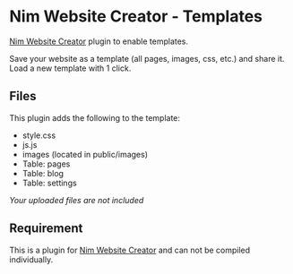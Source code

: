 # Nim Website Creator - Templates
[Nim Website Creator](https://github.com/ThomasTJdev/nim_websitecreator) plugin to enable templates.

Save your website as a template (all pages, images, css, etc.) and share it. Load a new template with 1 click.

## Files

This plugin adds the following to the template:
- style.css
- js.js
- images (located in public/images)
- Table: pages
- Table: blog
- Table: settings

*Your uploaded files are not included*

## Requirement
This is a plugin for [Nim Website Creator](https://github.com/ThomasTJdev/nim_websitecreator) and can not be compiled individually.
